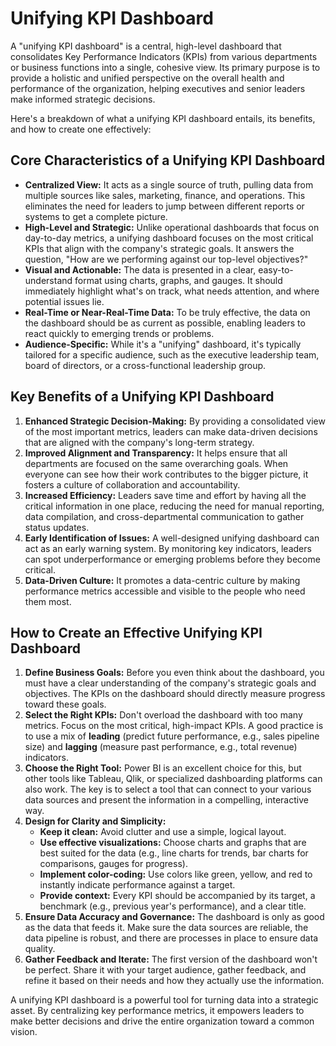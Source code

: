 # Unifying KPI Dashboard

A "unifying KPI dashboard" is a central, high-level dashboard that consolidates Key Performance Indicators (KPIs) from various departments or business functions into a single, cohesive view. Its primary purpose is to provide a holistic and unified perspective on the overall health and performance of the organization, helping executives and senior leaders make informed strategic decisions.

Here's a breakdown of what a unifying KPI dashboard entails, its benefits, and how to create one effectively:

## Core Characteristics of a Unifying KPI Dashboard

- **Centralized View:** It acts as a single source of truth, pulling data from multiple sources like sales, marketing, finance, and operations. This eliminates the need for leaders to jump between different reports or systems to get a complete picture.
- **High-Level and Strategic:** Unlike operational dashboards that focus on day-to-day metrics, a unifying dashboard focuses on the most critical KPIs that align with the company's strategic goals. It answers the question, "How are we performing against our top-level objectives?"
- **Visual and Actionable:** The data is presented in a clear, easy-to-understand format using charts, graphs, and gauges. It should immediately highlight what's on track, what needs attention, and where potential issues lie.
- **Real-Time or Near-Real-Time Data:** To be truly effective, the data on the dashboard should be as current as possible, enabling leaders to react quickly to emerging trends or problems.
- **Audience-Specific:** While it's a "unifying" dashboard, it's typically tailored for a specific audience, such as the executive leadership team, board of directors, or a cross-functional leadership group.

## Key Benefits of a Unifying KPI Dashboard

1. **Enhanced Strategic Decision-Making:** By providing a consolidated view of the most important metrics, leaders can make data-driven decisions that are aligned with the company's long-term strategy.
2. **Improved Alignment and Transparency:** It helps ensure that all departments are focused on the same overarching goals. When everyone can see how their work contributes to the bigger picture, it fosters a culture of collaboration and accountability.
3. **Increased Efficiency:** Leaders save time and effort by having all the critical information in one place, reducing the need for manual reporting, data compilation, and cross-departmental communication to gather status updates.
4. **Early Identification of Issues:** A well-designed unifying dashboard can act as an early warning system. By monitoring key indicators, leaders can spot underperformance or emerging problems before they become critical.
5. **Data-Driven Culture:** It promotes a data-centric culture by making performance metrics accessible and visible to the people who need them most.

## How to Create an Effective Unifying KPI Dashboard

1. **Define Business Goals:** Before you even think about the dashboard, you must have a clear understanding of the company's strategic goals and objectives. The KPIs on the dashboard should directly measure progress toward these goals.
2. **Select the Right KPIs:** Don't overload the dashboard with too many metrics. Focus on the most critical, high-impact KPIs. A good practice is to use a mix of **leading** (predict future performance, e.g., sales pipeline size) and **lagging** (measure past performance, e.g., total revenue) indicators.
3. **Choose the Right Tool:** Power BI is an excellent choice for this, but other tools like Tableau, Qlik, or specialized dashboarding platforms can also work. The key is to select a tool that can connect to your various data sources and present the information in a compelling, interactive way.
4. **Design for Clarity and Simplicity:**
   - **Keep it clean:** Avoid clutter and use a simple, logical layout.
   - **Use effective visualizations:** Choose charts and graphs that are best suited for the data (e.g., line charts for trends, bar charts for comparisons, gauges for progress).
   - **Implement color-coding:** Use colors like green, yellow, and red to instantly indicate performance against a target.
   - **Provide context:** Every KPI should be accompanied by its target, a benchmark (e.g., previous year's performance), and a clear title.
5. **Ensure Data Accuracy and Governance:** The dashboard is only as good as the data that feeds it. Make sure the data sources are reliable, the data pipeline is robust, and there are processes in place to ensure data quality.
6. **Gather Feedback and Iterate:** The first version of the dashboard won't be perfect. Share it with your target audience, gather feedback, and refine it based on their needs and how they actually use the information.

A unifying KPI dashboard is a powerful tool for turning data into a strategic asset. By centralizing key performance metrics, it empowers leaders to make better decisions and drive the entire organization toward a common vision.
